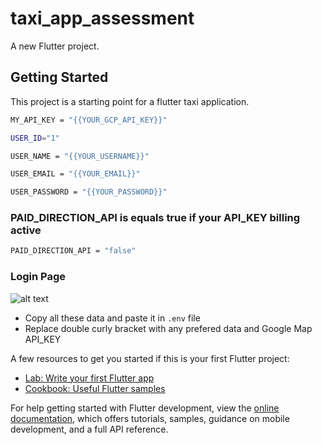 # taxi_app_assessment

A new Flutter project.

## Getting Started

This project is a starting point for a flutter taxi application.

```sh
MY_API_KEY = "{{YOUR_GCP_API_KEY}}"
```

```sh
USER_ID="1"
```

```sh
USER_NAME = "{{YOUR_USERNAME}}"
```

```sh
USER_EMAIL = "{{YOUR_EMAIL}}"
```

```sh
USER_PASSWORD = "{{YOUR_PASSWORD}}"
```

### PAID_DIRECTION_API is equals true if your API_KEY billing active

```sh
PAID_DIRECTION_API = "false"
```

### Login Page

![alt text](https://github.com/MazinHashim/assessment_taxi/assets/imgs/login.jpg)

- Copy all these data and paste it in `.env` file
- Replace double curly bracket with any prefered data and Google Map API_KEY

A few resources to get you started if this is your first Flutter project:

- [Lab: Write your first Flutter app](https://docs.flutter.dev/get-started/codelab)
- [Cookbook: Useful Flutter samples](https://docs.flutter.dev/cookbook)

For help getting started with Flutter development, view the
[online documentation](https://docs.flutter.dev/), which offers tutorials,
samples, guidance on mobile development, and a full API reference.
